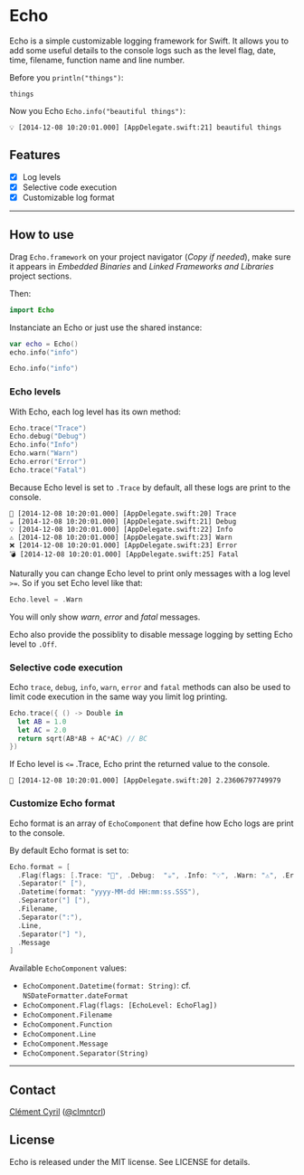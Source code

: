 # Echo

Echo is a simple customizable logging framework for Swift. It allows you to add some useful details to the console logs such as the level flag, date, time, filename, function name and line number.

Before you `println("things")`:

```
things
```

Now you Echo `Echo.info("beautiful things")`:

```
💡 [2014-12-08 10:20:01.000] [AppDelegate.swift:21] beautiful things
```

## Features

- [x] Log levels
- [x] Selective code execution
- [x] Customizable log format

---

## How to use

Drag `Echo.framework` on your project navigator (*Copy if needed*), make sure it appears in *Embedded Binaries* and *Linked Frameworks and Libraries* project sections.

Then:

```swift
import Echo
```

Instanciate an Echo or just use the shared instance:

```swift
var echo = Echo()
echo.info("info")

Echo.info("info")
```

### Echo levels

With Echo, each log level has its own method:

```swift
Echo.trace("Trace")
Echo.debug("Debug")
Echo.info("Info")
Echo.warn("Warn")
Echo.error("Error")
Echo.trace("Fatal")
```

Because Echo level is set to `.Trace` by default, all these logs are print to the console.

```
💊 [2014-12-08 10:20:01.000] [AppDelegate.swift:20] Trace
☕️ [2014-12-08 10:20:01.000] [AppDelegate.swift:21] Debug
💡 [2014-12-08 10:20:01.000] [AppDelegate.swift:22] Info
⚠️ [2014-12-08 10:20:01.000] [AppDelegate.swift:23] Warn
❌ [2014-12-08 10:20:01.000] [AppDelegate.swift:23] Error
💣 [2014-12-08 10:20:01.000] [AppDelegate.swift:25] Fatal
```

Naturally you can change Echo level to print only messages with a log level `>=`. So if you set Echo level like that:

```swift
Echo.level = .Warn
```

You will only show *warn*, *error* and *fatal* messages.

Echo also provide the possiblity to disable message logging by setting Echo level to `.Off`.

### Selective code execution

Echo `trace`, `debug`, `info`, `warn`, `error` and `fatal` methods can also be used to limit code execution in the same way you limit log printing.

```swift
Echo.trace({ () -> Double in
  let AB = 1.0
  let AC = 2.0
  return sqrt(AB*AB + AC*AC) // BC
})
```

If Echo level is `<=` .Trace, Echo print the returned value to the console.

```
💊 [2014-12-08 10:20:01.000] [AppDelegate.swift:20] 2.23606797749979
```

### Customize Echo format

Echo format is an array of `EchoComponent` that define how Echo logs are print to the console. 

By default Echo format is set to:

```swift
Echo.format = [
  .Flag(flags: [.Trace: "💊", .Debug:  "☕️", .Info: "💡", .Warn: "⚠️", .Error: "❌", .Fatal: "💣", .Off: "😶"]),
  .Separator(" ["),
  .Datetime(format: "yyyy-MM-dd HH:mm:ss.SSS"),
  .Separator("] ["),
  .Filename,
  .Separator(":"),
  .Line,
  .Separator("] "),
  .Message
]
```

Available `EchoComponent` values:

* `EchoComponent.Datetime(format: String)`: cf. `NSDateFormatter.dateFormat`
* `EchoComponent.Flag(flags: [EchoLevel: EchoFlag])`
* `EchoComponent.Filename`
* `EchoComponent.Function`
* `EchoComponent.Line`
* `EchoComponent.Message`
* `EchoComponent.Separator(String)`

---

## Contact

[Clément Cyril](https://github.com/clmntcrl) ([@clmntcrl](https://twitter.com/clmntcrl))

## License

Echo is released under the MIT license. See LICENSE for details.

